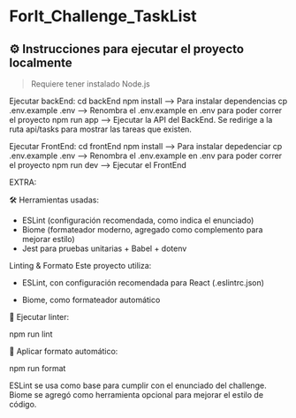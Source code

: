 # ForIt_Challenge_TaskList

## ⚙️ Instrucciones para ejecutar el proyecto localmente

> Requiere tener instalado Node.js

Ejecutar backEnd:
 cd backEnd
 npm install --> Para instalar dependencias
 cp .env.example .env --> Renombra el .env.example en .env para poder correr el proyecto
 npm run app --> Ejecutar la API del BackEnd. Se redirige a la ruta api/tasks para mostrar las tareas que existen.


Ejecutar FrontEnd:
 cd frontEnd
 npm install --> Para instalar depedenciar
 cp .env.example .env --> Renombra el .env.example en .env para poder correr el proyecto
 npm run dev --> Ejecutar el FrontEnd
 



EXTRA:


🛠 Herramientas usadas:
- ESLint (configuración recomendada, como indica el enunciado)
- Biome (formateador moderno, agregado como complemento para mejorar estilo)
- Jest para pruebas unitarias + Babel + dotenv

Linting & Formato
Este proyecto utiliza:

* ESLint, con configuración recomendada para React (.eslintrc.json)

* Biome, como formateador automático


🧪 Ejecutar linter:

npm run lint

🧼 Aplicar formato automático:

npm run format

ESLint se usa como base para cumplir con el enunciado del challenge. Biome se agregó como herramienta opcional para mejorar el estilo de código.
